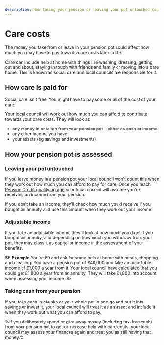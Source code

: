 ```yaml
---
description: How taking your pension or leaving your pot untouched can affect how much you have to pay for care.
---
```


# Care costs
 
The money you take from or leave in your pension pot could affect how much you may have to pay towards care costs later in life.

Care can include help at home with things like washing, dressing, getting out and about, staying in touch with friends and family or moving into a care home. This is known as social care and local councils are responsible for it.

## How care is paid for

Social care isn’t free. You might have to pay some or all of the cost of your care.

Your local council will work out how much you can afford to contribute towards your care costs. They will look at:

- any money in or taken from your pension pot – either as cash or income
- any other income you have
- your assets (eg savings and investments)

## How your pension pot is assessed

### Leaving your pot untouched

If you leave money in a pension pot your local council won’t count this when they work out how much you can afford to pay for care. Once you reach [Pension Credit qualifying age](https://www.gov.uk/calculate-state-pension) your local council will assume you’re receiving an income from your pension.

If you don’t take an income, they’ll check how much you’d receive if you bought an annuity and use this amount when they work out your income.

### Adjustable income

If you take an adjustable income they’ll look at how much you’d get if you bought an annuity, and depending on how much you withdraw from your pot, they may class it as capital or income in the assessment of your benefits.

$E
**Example**
You’re 69 and ask for some help at home with meals, shopping and cleaning. You have a pension pot of £40,000 and take an adjustable income of £1,000 a year from it. Your local council have calculated that you could get £1,800 a year from an annuity. They will take £1,800 into account when assessing your income.
$E

### Taking cash from your pension

If you take cash in chunks or your whole pot in one go and put it into savings or invest it, your local council will treat it as an asset and include it when they work out what you can afford to pay.

%If you deliberately spend or give away money (including tax-free cash) from your pension pot to get or increase help with care costs, your local council may assess your finances again and treat you as still having that money.%
